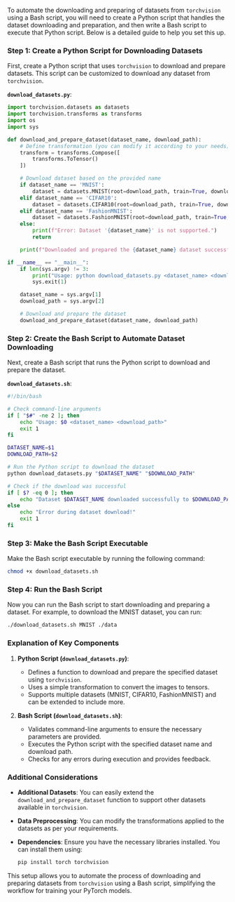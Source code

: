 To automate the downloading and preparing of datasets from `torchvision` using a Bash script, you will need to create a Python script that handles the dataset downloading and preparation, and then write a Bash script to execute that Python script. Below is a detailed guide to help you set this up.

### Step 1: Create a Python Script for Downloading Datasets

First, create a Python script that uses `torchvision` to download and prepare datasets. This script can be customized to download any dataset from `torchvision`.

**`download_datasets.py`**:

```python
import torchvision.datasets as datasets
import torchvision.transforms as transforms
import os
import sys

def download_and_prepare_dataset(dataset_name, download_path):
    # Define transformation (you can modify it according to your needs)
    transform = transforms.Compose([
        transforms.ToTensor()
    ])

    # Download dataset based on the provided name
    if dataset_name == 'MNIST':
        dataset = datasets.MNIST(root=download_path, train=True, download=True, transform=transform)
    elif dataset_name == 'CIFAR10':
        dataset = datasets.CIFAR10(root=download_path, train=True, download=True, transform=transform)
    elif dataset_name == 'FashionMNIST':
        dataset = datasets.FashionMNIST(root=download_path, train=True, download=True, transform=transform)
    else:
        print(f"Error: Dataset '{dataset_name}' is not supported.")
        return

    print(f"Downloaded and prepared the {dataset_name} dataset successfully.")

if __name__ == "__main__":
    if len(sys.argv) != 3:
        print("Usage: python download_datasets.py <dataset_name> <download_path>")
        sys.exit(1)

    dataset_name = sys.argv[1]
    download_path = sys.argv[2]

    # Download and prepare the dataset
    download_and_prepare_dataset(dataset_name, download_path)
```

### Step 2: Create the Bash Script to Automate Dataset Downloading

Next, create a Bash script that runs the Python script to download and prepare the dataset.

**`download_datasets.sh`**:

```bash
#!/bin/bash

# Check command-line arguments
if [ "$#" -ne 2 ]; then
    echo "Usage: $0 <dataset_name> <download_path>"
    exit 1
fi

DATASET_NAME=$1
DOWNLOAD_PATH=$2

# Run the Python script to download the dataset
python download_datasets.py "$DATASET_NAME" "$DOWNLOAD_PATH"

# Check if the download was successful
if [ $? -eq 0 ]; then
    echo "Dataset $DATASET_NAME downloaded successfully to $DOWNLOAD_PATH."
else
    echo "Error during dataset download!"
    exit 1
fi
```

### Step 3: Make the Bash Script Executable

Make the Bash script executable by running the following command:

```bash
chmod +x download_datasets.sh
```

### Step 4: Run the Bash Script

Now you can run the Bash script to start downloading and preparing a dataset. For example, to download the MNIST dataset, you can run:

```bash
./download_datasets.sh MNIST ./data
```

### Explanation of Key Components

1. **Python Script (`download_datasets.py`)**:
   - Defines a function to download and prepare the specified dataset using `torchvision`.
   - Uses a simple transformation to convert the images to tensors.
   - Supports multiple datasets (MNIST, CIFAR10, FashionMNIST) and can be extended to include more.

2. **Bash Script (`download_datasets.sh`)**:
   - Validates command-line arguments to ensure the necessary parameters are provided.
   - Executes the Python script with the specified dataset name and download path.
   - Checks for any errors during execution and provides feedback.

### Additional Considerations

- **Additional Datasets**: You can easily extend the `download_and_prepare_dataset` function to support other datasets available in `torchvision`.

- **Data Preprocessing**: You can modify the transformations applied to the datasets as per your requirements.

- **Dependencies**: Ensure you have the necessary libraries installed. You can install them using:

  ```bash
  pip install torch torchvision
  ```

This setup allows you to automate the process of downloading and preparing datasets from `torchvision` using a Bash script, simplifying the workflow for training your PyTorch models.